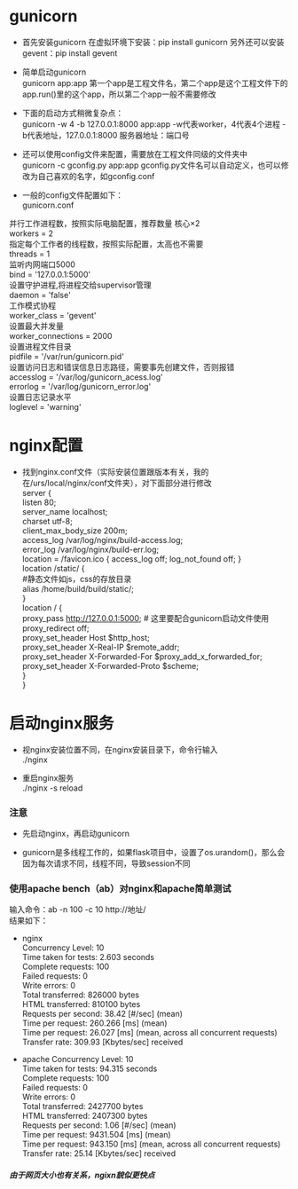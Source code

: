 # gunicorn
- 首先安装gunicorn
在虚拟环境下安装：pip install gunicorn
另外还可以安装gevent：pip install gevent

- 简单启动gunicorn  
gunicorn app:app 第一个app是工程文件名，第二个app是这个工程文件下的app.run()里的这个app，所以第二个app一般不需要修改

- 下面的启动方式稍微复杂点：  
gunicorn -w 4 -b 127.0.0.1:8000 app:app -w代表worker，4代表4个进程 -b代表地址，127.0.0.1:8000 服务器地址：端口号

- 还可以使用config文件来配置，需要放在工程文件同级的文件夹中  
gunicorn -c gconfig.py app:app  gconfig.py文件名可以自动定义，也可以修改为自己喜欢的名字，如gconfig.conf

- 一般的config文件配置如下：  
gunicorn.conf  

并行工作进程数，按照实际电脑配置，推荐数量 核心×2  
workers = 2  
指定每个工作者的线程数，按照实际配置，太高也不需要  
threads = 1  
监听内网端口5000  
bind = '127.0.0.1:5000'  
设置守护进程,将进程交给supervisor管理  
daemon = 'false'  
工作模式协程  
worker_class = 'gevent'  
设置最大并发量  
worker_connections = 2000  
设置进程文件目录  
pidfile = '/var/run/gunicorn.pid'  
设置访问日志和错误信息日志路径，需要事先创建文件，否则报错  
accesslog = '/var/log/gunicorn_acess.log'  
errorlog = '/var/log/gunicorn_error.log'  
设置日志记录水平  
loglevel = 'warning'  

# nginx配置
- 找到nginx.conf文件（实际安装位置跟版本有关，我的在/urs/local/nginx/conf文件夹），对下面部分进行修改  
server {  
    listen 80;  
    server_name  localhost;  
    charset utf-8;  
    client_max_body_size 200m;  
    access_log  /var/log/nginx/build-access.log;  
    error_log  /var/log/nginx/build-err.log;  
    location = /favicon.ico { access_log off; log_not_found off; }  
    location /static/ {  
        \#静态文件如js，css的存放目录  
        alias /home/build/build/static/;  
    }  
    location / {  
        proxy_pass http://127.0.0.1:5000; \# 这里要配合gunicorn启动文件使用  
        proxy_redirect     off;  
        proxy_set_header   Host                 $http_host;  
        proxy_set_header   X-Real-IP            $remote_addr;  
        proxy_set_header   X-Forwarded-For      $proxy_add_x_forwarded_for;  
        proxy_set_header   X-Forwarded-Proto    $scheme;  
    }  
}  

# 启动nginx服务  
- 视nginx安装位置不同，在nginx安装目录下，命令行输入  
./nginx  

- 重启nginx服务  
./nginx -s reload  

### 注意  
- 先启动nginx，再启动gunicorn  

- gunicorn是多线程工作的，如果flask项目中，设置了os.urandom()，那么会因为每次请求不同，线程不同，导致session不同  

### 使用apache bench（ab）对nginx和apache简单测试
输入命令：ab -n 100 -c 10 http://地址/  
结果如下：  
- nginx  
Concurrency Level:      10  
Time taken for tests:   2.603 seconds  
Complete requests:      100  
Failed requests:        0  
Write errors:           0  
Total transferred:      826000 bytes  
HTML transferred:       810100 bytes  
Requests per second:    38.42 [#/sec] (mean)  
Time per request:       260.266 [ms] (mean)  
Time per request:       26.027 [ms] (mean, across all concurrent requests)  
Transfer rate:          309.93 [Kbytes/sec] received  

- apache
Concurrency Level:      10  
Time taken for tests:   94.315 seconds  
Complete requests:      100  
Failed requests:        0  
Write errors:           0  
Total transferred:      2427700 bytes  
HTML transferred:       2407300 bytes  
Requests per second:    1.06 [#/sec] (mean)  
Time per request:       9431.504 [ms] (mean)  
Time per request:       943.150 [ms] (mean, across all concurrent requests)  
Transfer rate:          25.14 [Kbytes/sec] received  

##### 由于网页大小也有关系，ngixn貌似更快点